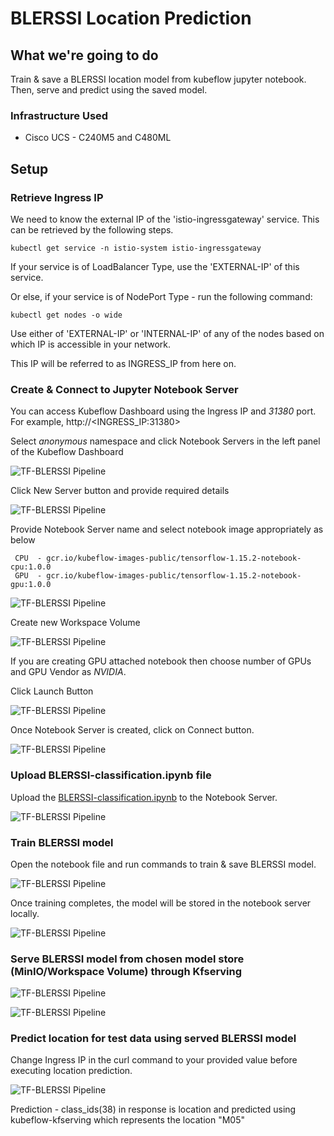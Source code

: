 # BLERSSI Location Prediction 

## What we're going to do

Train & save a BLERSSI location model from kubeflow jupyter notebook.
Then, serve and predict using the saved model.

### Infrastructure Used

* Cisco UCS - C240M5 and C480ML

## Setup

### Retrieve Ingress IP

We need to know the external IP of the 'istio-ingressgateway' service. This can be retrieved by the following steps.

```
kubectl get service -n istio-system istio-ingressgateway
```

If your service is of LoadBalancer Type, use the 'EXTERNAL-IP' of this service.

Or else, if your service is of NodePort Type - run the following command:

```
kubectl get nodes -o wide
```

Use either of 'EXTERNAL-IP' or 'INTERNAL-IP' of any of the nodes based on which IP is accessible in your network.

This IP will be referred to as INGRESS_IP from here on.

### Create & Connect to Jupyter Notebook Server

You can access Kubeflow Dashboard using the Ingress IP and _31380_ port. For example, http://<INGRESS_IP:31380>

Select _anonymous_ namespace and click Notebook Servers in the left panel of the Kubeflow Dashboard


![TF-BLERSSI Pipeline](pictures/1-kubeflow-ui.PNG)

Click New Server button and provide required details 

![TF-BLERSSI Pipeline](pictures/2-create-notebook.PNG)

Provide Notebook Server name and select notebook image appropriately as below
     
     CPU  - gcr.io/kubeflow-images-public/tensorflow-1.15.2-notebook-cpu:1.0.0
     GPU  - gcr.io/kubeflow-images-public/tensorflow-1.15.2-notebook-gpu:1.0.0

![TF-BLERSSI Pipeline](pictures/create-notebook-1.PNG)

Create new Workspace Volume

![TF-BLERSSI Pipeline](pictures/create-notebook-2.PNG)

If you are creating GPU attached notebook then choose number of GPUs and GPU Vendor as *NVIDIA*. 

Click Launch Button

![TF-BLERSSI Pipeline](pictures/create-notebook-3.PNG)

Once Notebook Server is created, click on Connect button.

![TF-BLERSSI Pipeline](pictures/6-connect-notebook1.PNG)

### Upload BLERSSI-classification.ipynb file

Upload the [BLERSSI-classification.ipynb](./BLERSSI-classification.ipynb) to the Notebook Server.

![TF-BLERSSI Pipeline](pictures/7-upload-pipeline-notebook1.png)

### Train BLERSSI model

Open the notebook file and run commands to train & save BLERSSI model.

![TF-BLERSSI Pipeline](pictures/1-start-training.png)

Once training completes, the model will be stored in the notebook server locally.

![TF-BLERSSI Pipeline](pictures/2-complete-training.png)

### Serve BLERSSI model from chosen model store (MinIO/Workspace Volume) through Kfserving

![TF-BLERSSI Pipeline](pictures/4-create-kfserving-blerssi1.png)

![TF-BLERSSI Pipeline](pictures/4-create-kfserving-blerssi2.png)

### Predict location for test data using served BLERSSI model 

Change Ingress IP in the curl command to your provided value before executing location prediction.


![TF-BLERSSI Pipeline](pictures/5-predict-model.PNG)

Prediction - class_ids(38) in response is location and predicted using kubeflow-kfserving which represents the location "M05"


